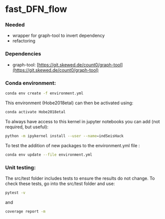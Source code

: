 # fast_DFN_flow

### Needed
- wrapper for graph-tool to invert dependency
- refactoring


### Dependencies
- graph-tool: [https://git.skewed.de/count0/graph-tool](https://git.skewed.de/count0/graph-tool)


### Conda environment:
```bash
conda env create -f environment.yml
```

This environment (Hobe2018etal) can then be activated using:

```bash
conda activate Hobe2018etal
```

To always have access to this kernel in jupyter notebooks you can add (not required, but useful):
```bash
python -m ipykernel install --user --name=indSeisHack
```

To test the addition of new packages to the environment.yml file :
```bash
conda env update --file environment.yml
```

### Unit testing:
The src/test folder includes tests to ensure the results do not change.
To check these tests, go into the src/test folder and use:
```bash
pytest -v
```
and
```bash
coverage report -m
```



